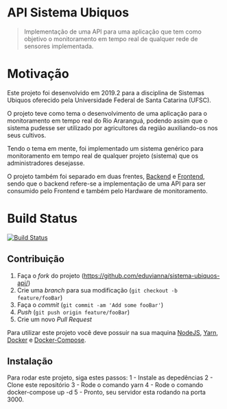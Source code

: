 # API Sistema Ubiquos
> Implementação de uma API para uma aplicação que tem como objetivo o monitoramento em tempo real de qualquer rede de sensores implementada.

# Motivação

Este projeto foi desenvolvido em 2019.2 para a disciplina de Sistemas Ubiquos oferecido pela Universidade Federal de Santa Catarina (UFSC).

O projeto teve como tema o desenvolvimento de uma aplicação para o monitoramento em tempo real do Rio Araranguá, podendo assim que o sistema pudesse ser utilizado por agricultores da região auxiliando-os nos seus cultivos. 

Tendo o tema em mente, foi implementado um sistema genérico para monitoramento em tempo real de qualquer projeto (sistema) que os administradores desejasse.

O projeto também foi separado em duas frentes, [Backend](https://github.com/eduvianna/sistema-ubiquos-api) e [Frontend](https://github.com/eduvianna/sistema-ubiquos-frontend), sendo que o backend refere-se a implementação de uma API para ser consumido pelo Frontend e também pelo Hardware de monitoramento.

# Build Status

[![Build Status][travis-image]][travis-url]

## Contribuição

1. Faça o *fork* do projeto (<https://github.com/eduvianna/sistema-ubiquos-api/>)
2. Crie uma *branch* para sua modificação (`git checkout -b feature/fooBar`)
3. Faça o *commit* (`git commit -am 'Add some fooBar'`)
4. *Push* (`git push origin feature/fooBar`)
5. Crie um novo *Pull Request*

Para utilizar este projeto você deve possuir na sua maquina [NodeJS](https://nodejs.org/en/), [Yarn](https://yarnpkg.com/lang/en/), [Docker](https://www.docker.com/) e [Docker-Compose](https://docs.docker.com/compose/install/).

## Instalação

Para rodar este projeto, siga estes passos:
1 - Instale as depedências
2 - Clone este repositório
3 - Rode o comando yarn
4 - Rode o comando docker-compose up -d
5 - Pronto, seu servidor esta rodando na porta 3000.

[npm-image]: https://img.shields.io/npm/v/datadog-metrics.svg?style=flat-square
[npm-url]: https://npmjs.org/package/datadog-metrics
[npm-downloads]: https://img.shields.io/npm/dm/datadog-metrics.svg?style=flat-square
[travis-image]: https://img.shields.io/travis/dbader/node-datadog-metrics/master.svg?style=flat-square
[travis-url]: https://travis-ci.org/dbader/node-datadog-metrics
[wiki]: https://github.com/seunome/seuprojeto/wiki
